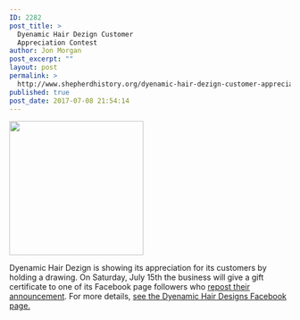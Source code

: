 ```yaml
---
ID: 2282
post_title: >
  Dyenamic Hair Dezign Customer
  Appreciation Contest
author: Jon Morgan
post_excerpt: ""
layout: post
permalink: >
  http://www.shepherdhistory.org/dyenamic-hair-dezign-customer-appreciation-contest/
published: true
post_date: 2017-07-08 21:54:14
---
```

<img title="" src="http://www.shepherdhistory.org/wp-content/uploads/2017/07/null-1.png" alt="" width="240" height="240" />

Dyenamic Hair Dezign is showing its appreciation for its customers by holding a drawing. On Saturday, July 15th the business will give a gift certificate to one of its Facebook page followers who <a href="https://www.facebook.com/dyenamic.hairdezigns/posts/1440346982671186">repost their announcement</a>. For more details, <a href="https://www.facebook.com/dyenamic.hairdezigns">see the Dyenamic Hair Designs Facebook page.</a>